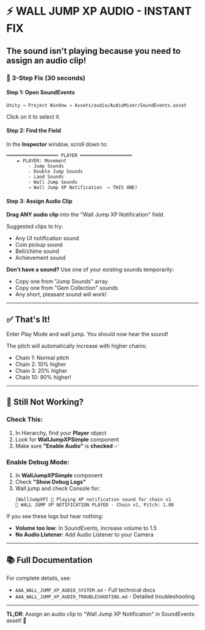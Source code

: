 # ⚡ WALL JUMP XP AUDIO - INSTANT FIX

## The sound isn't playing because you need to assign an audio clip!

### 🎯 3-Step Fix (30 seconds)

#### Step 1: Open SoundEvents
```
Unity → Project Window → Assets/audio/AudioMixer/SoundEvents.asset
```
Click on it to select it.

#### Step 2: Find the Field
In the **Inspector** window, scroll down to:
```
═══════════════════ PLAYER ═══════════════════
    ► PLAYER: Movement
        - Jump Sounds
        - Double Jump Sounds
        - Land Sounds
        - Wall Jump Sounds
        → Wall Jump XP Notification  ← THIS ONE!
```

#### Step 3: Assign Audio Clip
**Drag ANY audio clip** into the "Wall Jump XP Notification" field.

Suggested clips to try:
- Any UI notification sound
- Coin pickup sound
- Bell/chime sound
- Achievement sound

**Don't have a sound?** Use one of your existing sounds temporarily:
- Copy one from "Jump Sounds" array
- Copy one from "Gem Collection" sounds
- Any short, pleasant sound will work!

---

## ✅ That's It!

Enter Play Mode and wall jump. You should now hear the sound!

The pitch will automatically increase with higher chains:
- Chain 1: Normal pitch
- Chain 2: 10% higher
- Chain 3: 20% higher
- Chain 10: 90% higher!

---

## 🔧 Still Not Working?

### Check This:
1. In Hierarchy, find your **Player** object
2. Look for **WallJumpXPSimple** component
3. Make sure **"Enable Audio"** is **checked** ✅

### Enable Debug Mode:
1. In **WallJumpXPSimple** component
2. Check **"Show Debug Logs"**
3. Wall jump and check Console for:
   ```
   [WallJumpXP] 🎵 Playing XP notification sound for chain x1
   🎵 WALL JUMP XP NOTIFICATION PLAYED - Chain x1, Pitch: 1.00
   ```

If you see these logs but hear nothing:
- **Volume too low**: In SoundEvents, increase volume to 1.5
- **No Audio Listener**: Add Audio Listener to your Camera

---

## 📚 Full Documentation

For complete details, see:
- `AAA_WALL_JUMP_XP_AUDIO_SYSTEM.md` - Full technical docs
- `AAA_WALL_JUMP_XP_AUDIO_TROUBLESHOOTING.md` - Detailed troubleshooting

---

**TL;DR**: Assign an audio clip to "Wall Jump XP Notification" in SoundEvents asset! 🎵
